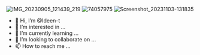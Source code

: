 ![IMG_20230905_121439_219](https://github.com/Ideen-t/Ideen-t/assets/150245745/5831e08e-6344-48b0-b7b5-a6c1f3ec66b0)
![74057975](https://github.com/Ideen-t/Ideen-t/assets/150245745/c2ecbe8b-0a58-4a7f-a0f1-4ebf887d018b)
![Screenshot_20231103-131835](https://github.com/Ideen-t/Ideen-t/assets/150245745/6709199b-52e4-4bca-b38b-dc98d5d5f606)
- 👋 Hi, I’m @Ideen-t
- 👀 I’m interested in ...
- 🌱 I’m currently learning ...
- 💞️ I’m looking to collaborate on ...
- 📫 How to reach me ...

<!---
Ideen-t/Ideen-t is a ✨ special ✨ repository because its `README.md` (this file) appears on your GitHub profile.
You can click the Preview link to take a look at your changes.
--->
